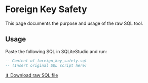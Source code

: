 # Foreign Key Safety

This page documents the purpose and usage of the raw SQL tool.

## Usage

Paste the following SQL in SQLiteStudio and run:

```sql
-- Content of foreign_key_safety.sql
-- (Insert original SQL script here)
```

[⬇ Download raw SQL file](foreign_key_safety.sql)
